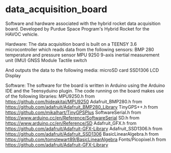 # data_acquisition_board
Software and hardware associated with the hybrid rocket data acquisition board. Developed by Purdue Space Program's Hybrid Rocket for the HAVOC vehicle. 

Hardware:
The data acquisition board is built on a TEENSY 3.6 microcontroller which reads data from the following sensors:
BMP 280 temperature and pressure sensor
MPU 9250 9-axis inertial measurement unit (IMU)
GNSS Module
Tactile switch

And outputs the data to the following media:
microSD card
SSD1306 LCD Display

Software:
The software for the board is written in Arduino using the Arduino IDE and the Teensyduino plugin. The code running on the board makes use of the following libraries:
MPU9250.h             from https://github.com/hideakitai/MPU9250
Adafruit_BMP280.h     from https://github.com/adafruit/Adafruit_BMP280_Library
TinyGPS++.h           from https://github.com/mikalhart/TinyGPSPlus
SoftwareSerial.h      from https://www.arduino.cc/en/Reference/SoftwareSerial
SD.h                  from https://www.arduino.cc/en/Reference/SD
Adafruit_GFX.h        from https://github.com/adafruit/Adafruit-GFX-Library
Adafruit_SSD1306.h    from https://github.com/adafruit/Adafruit_SSD1306
BasicLinearAlgebra.h  from https://github.com/tomstewart89/BasicLinearAlgebra
Fonts/Picopixel.h     from https://github.com/adafruit/Adafruit-GFX-Library


